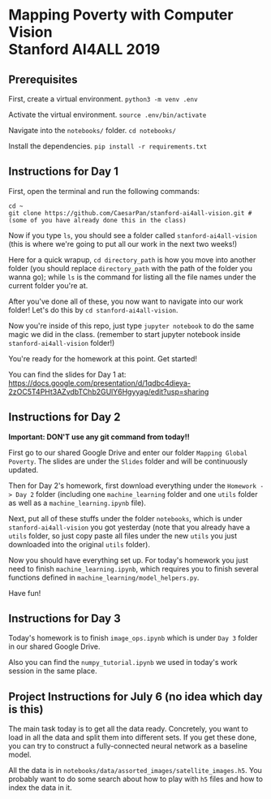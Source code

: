 # Mapping Poverty with Computer Vision <br/> Stanford AI4ALL 2019

## Prerequisites

First, create a virtual environment.
`python3 -m venv .env`

Activate the virtual environment.
`source .env/bin/activate`

Navigate into the `notebooks/` folder.
`cd notebooks/`

Install the dependencies.
`pip install -r requirements.txt`

## Instructions for Day 1

First, open the terminal and run the following commands:

```
cd ~
git clone https://github.com/CaesarPan/stanford-ai4all-vision.git #(some of you have already done this in the class)
```

Now if you type `ls`, you should see a folder called `stanford-ai4all-vision` (this is where we're going to put all our work in the next two weeks!)

Here for a quick wrapup, `cd directory_path` is how you move into another folder (you should replace `directory_path` with the path of the folder you wanna go); while `ls` is the command for listing all the file names under the current folder you're at.

After you've done all of these, you now want to navigate into our work folder! Let's do this by `cd stanford-ai4all-vision`.

Now you're inside of this repo, just type `jupyter notebook` to do the same magic we did in the class. (remember to start jupyter notebook inside `stanford-ai4all-vision` folder!)

You're ready for the homework at this point. Get started!

You can find the slides for Day 1 at:
https://docs.google.com/presentation/d/1qdbc4dieya-2zOC5T4PHt3AZvdbTChb2GUlY6Hgyyag/edit?usp=sharing

## Instructions for Day 2

**Important: DON'T use any git command from today!!**

First go to our shared Google Drive and enter our folder `Mapping Global Poverty`. The slides are under the `Slides` folder and will be continuously updated.

Then for Day 2's homework, first download everything under the `Homework -> Day 2` folder (including one `machine_learning` folder and one `utils` folder as well as a `machine_learning.ipynb` file).

Next, put all of these stuffs under the folder `notebooks`, which is under `stanford-ai4all-vision` you got yesterday (note that you already have a `utils` folder, so just copy paste all files under the new `utils` you just downloaded into the original `utils` folder).

Now you should have everything set up. For today's homework you just need to finish `machine_learning.ipynb`, which requires you to finish several functions defined in `machine_learning/model_helpers.py`.

Have fun!

## Instructions for Day 3

Today's homework is to finish `image_ops.ipynb` which is under `Day 3` folder in our shared Google Drive.

Also you can find the `numpy_tutorial.ipynb` we used in today's work session in the same place.

## Project Instructions for July 6 (no idea which day is this)

The main task today is to get all the data ready. Concretely, you want to load in all the data and split them into different sets. If you get these done, you can try to construct a fully-connected neural network as a baseline model.

All the data is in `notebooks/data/assorted_images/satellite_images.h5`. You probably want to do some search about how to play with `h5` files and how to index the data in it.


